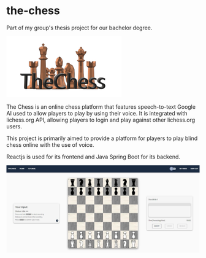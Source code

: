 # the-chess

Part of my group's thesis project for our bachelor degree.

![logo](./src/main/frontend/public/theChessLogo-crop.png)

The Chess is an online chess platform that features speech-to-text Google AI used to allow players to play by using their voice. It is integrated with lichess.org API, allowing players to login and play against other lichess.org users. 

This project is primarily aimed to provide a platform for players to play blind chess online with the use of voice. 

Reactjs is used for its frontend and Java Spring Boot for its backend.

![screenshot](./screenshot.png)
